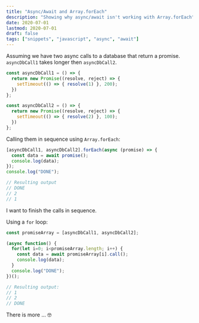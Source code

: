 ```yaml
---
title: "Async/Await and Array.forEach"
description: "Showing why async/await isn't working with Array.forEach"
date: 2020-07-01
lastmod: 2020-07-01
draft: false
tags: ["snippets", "javascript", "async", "await"]
---
```


Assuming we have two async calls to a database that return a promise.
`asyncDbCall1` takes longer then `asyncDbCall2`.

```javascript
const asyncDbCall1 = () => { 
  return new Promise((resolve, reject) => {
    setTimeout(() => { resolve(1) }, 200);
  })
};

const asyncDbCall2 = () => { 
  return new Promise((resolve, reject) => {
    setTimeout(() => { resolve(2) }, 100);
  })
};
```

Calling them in sequence using `Array.forEach`:

```javascript
[asyncDbCall1, asyncDbCall2].forEach(async (promise) => {
  const data = await promise();
  console.log(data);
});
console.log("DONE");

// Resulting output
// DONE
// 2
// 1
```

I want to finish the calls in sequence.

Using a `for` loop:

```javascript
const promiseArray = [asyncDbCall1, asyncDbCall2];

(async function() {
  for(let i=0; i<promiseArray.length; i++) {
    const data = await promiseArray[i].call();
    console.log(data);
  }
  console.log("DONE");
})();

// Resulting output:
// 1
// 2
// DONE
```

There is more ... 🤓 
